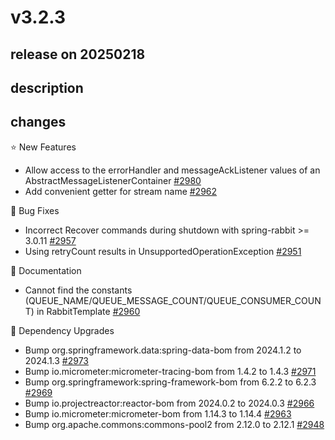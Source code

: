 # v3.2.3

## release on 20250218
## description
## changes
⭐ New Features

* Allow access to the errorHandler and messageAckListener values of an AbstractMessageListenerContainer <a href="https://github.com/spring-projects/spring-amqp/issues/2980" data-hovercard-type="issue" data-hovercard-url="/spring-projects/spring-amqp/issues/2980/hovercard">#2980</a>
* Add convenient getter for stream name <a href="https://github.com/spring-projects/spring-amqp/issues/2962" data-hovercard-type="issue" data-hovercard-url="/spring-projects/spring-amqp/issues/2962/hovercard">#2962</a>

🐞 Bug Fixes

* Incorrect Recover commands during shutdown with spring-rabbit >= 3.0.11 <a href="https://github.com/spring-projects/spring-amqp/issues/2957" data-hovercard-type="issue" data-hovercard-url="/spring-projects/spring-amqp/issues/2957/hovercard">#2957</a>
* Using retryCount results in UnsupportedOperationException <a href="https://github.com/spring-projects/spring-amqp/issues/2951" data-hovercard-type="issue" data-hovercard-url="/spring-projects/spring-amqp/issues/2951/hovercard">#2951</a>

📔 Documentation

* Cannot find the constants (QUEUE_NAME/QUEUE_MESSAGE_COUNT/QUEUE_CONSUMER_COUNT) in RabbitTemplate <a href="https://github.com/spring-projects/spring-amqp/issues/2960" data-hovercard-type="issue" data-hovercard-url="/spring-projects/spring-amqp/issues/2960/hovercard">#2960</a>

🔨 Dependency Upgrades

* Bump org.springframework.data:spring-data-bom from 2024.1.2 to 2024.1.3 <a href="https://github.com/spring-projects/spring-amqp/pull/2973" data-hovercard-type="pull_request" data-hovercard-url="/spring-projects/spring-amqp/pull/2973/hovercard">#2973</a>
* Bump io.micrometer:micrometer-tracing-bom from 1.4.2 to 1.4.3 <a href="https://github.com/spring-projects/spring-amqp/pull/2971" data-hovercard-type="pull_request" data-hovercard-url="/spring-projects/spring-amqp/pull/2971/hovercard">#2971</a>
* Bump org.springframework:spring-framework-bom from 6.2.2 to 6.2.3 <a href="https://github.com/spring-projects/spring-amqp/pull/2969" data-hovercard-type="pull_request" data-hovercard-url="/spring-projects/spring-amqp/pull/2969/hovercard">#2969</a>
* Bump io.projectreactor:reactor-bom from 2024.0.2 to 2024.0.3 <a href="https://github.com/spring-projects/spring-amqp/pull/2966" data-hovercard-type="pull_request" data-hovercard-url="/spring-projects/spring-amqp/pull/2966/hovercard">#2966</a>
* Bump io.micrometer:micrometer-bom from 1.14.3 to 1.14.4 <a href="https://github.com/spring-projects/spring-amqp/pull/2963" data-hovercard-type="pull_request" data-hovercard-url="/spring-projects/spring-amqp/pull/2963/hovercard">#2963</a>
* Bump org.apache.commons:commons-pool2 from 2.12.0 to 2.12.1 <a href="https://github.com/spring-projects/spring-amqp/pull/2948" data-hovercard-type="pull_request" data-hovercard-url="/spring-projects/spring-amqp/pull/2948/hovercard">#2948</a>

